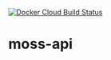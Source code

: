 [![Docker Cloud Build Status](https://img.shields.io/docker/cloud/build/nikstep/gitplag.svg)](https://hub.docker.com/r/nikstep/moss-api)

# moss-api
